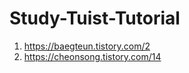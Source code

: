 # Study-Tuist-Tutorial
1. https://baegteun.tistory.com/2
2. https://cheonsong.tistory.com/14
   
   
   



 
